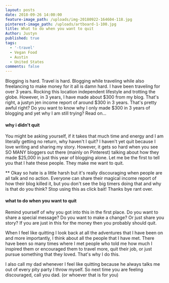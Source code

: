 ```yaml
---
layout: posts
date: 2018-09-26 14:00:00
feature-image_path: /uploads/img-20180922-164604-118.jpg
pinterest-image_path: /uploads/artboard-1-100.jpg
title: What to do when you want to quit
Author: Justyn
published: true
tags:
  - '-travel'
  - Vegan Food
  - Austin
  - United States
comments: false
---
```


Blogging is hard. Travel is hard. Blogging while traveling while also freelancing to make money for it all is damn hard. I have been traveling for over 3 years. Rocking this location independent lifestyle and trotting the globe. However, in 3 years, I have made about $300 from my blog. That's right, a justyn jen income report of around $300 in 3 years. That's pretty awful right? Do you want to know why I only made $300 in 3 years of blogging and yet why I am still trying? Read on...

#### why i didn't quit

You might be asking yourself, if it takes that much time and energy and I am literally getting no return, why haven't I quit? I haven't yet quit because I love writing and sharing my story. However, it gets so hard when you see SO MANY bloggers out there (mainly on Pinterest) talking about how they made $25,000 in just this year of blogging alone. Let me be the first to tell you that I hate these people. They make me want to quit.&nbsp;

\*\* Okay so hate is a little harsh but it's really discouraging when people are all talk and no action. Everyone can share their magical income report of how their blog killed it, but you don't see the big timers doing that and why is that do you think? Stop using this as click bait! Thanks bye rant over.

#### what to do when you want to quit

Remind yourself of why you got into this in the first place. Do you want to share a special message? Do you want to make a change? Or just share you story? If you are just in this for the money then you probably should quit.&nbsp;

When I feel like quitting I look back at all the adventures that I have been on and more importantly, I think about all the people that I have met. There have been so many times where I met people who told me how much I inspired them or encouraged them to travel more, quit their job, or just pursue something that they loved. That's why I do this.&nbsp;

I also call my dad whenever I feel like quitting because he always talks me out of every pity party I throw myself. So next time you are feeling discouraged, call you dad. (or whoever that is for you)